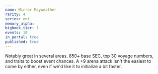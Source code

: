 ```yaml
---
name: Mirror Mayweather
rarity: 4
series: ent
memory_alpha:
bigbook_tier: 3
events: 10
in_portal: true
published: true
---
```


Notably great in several areas. 850+ base SEC, top 30 voyage numbers, and traits to boost event chances. A +9 arena attack isn't the easiest to come by either, even if we'd like it to initialize a bit faster.
